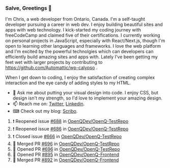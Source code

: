 ### Salve, Greetings 👋

I'm Chris, a web developer from Ontario, Canada. I'm a self-taught developer pursuing a career in web dev. I enjoy building beautiful sites and apps with web technology.
I kick-started my coding journey with freeCodeCamp and claimed five of their certifications.  I currently working on personal projects in JavaScript, especially with React/Next.js, though I'm open to learning other languages and frameworks. I love the web platform and I'm excited by the powerful technolgies which can developers can efficiently build amazing sites and apps with. Lately I've been getting my feet wet with larger projects by contributing to https://github.com/Automattic/wp-calypso .

When I get down to coding, I enjoy the satisfaction of creating complex interaction and the eye candy of adding styles to my HTML. 

- 💬 Ask me about putting your visual design into code. I enjoy CSS, but design isn't my strength, so I'd love to implement your amazing design.
- 📫 Reach me on: [Twitter](https://twitter.com/Christo28120856), [Linkedin](https://www.linkedin.com/in/christopher-stevers-07b9a5204/).
- ⌨ Check out my blog: [Scribo](https://christopherstevers.cf).
<!--
**Christopher-Stevers/Christopher-Stevers** is a ✨ _special_ ✨ repository because its `README.md` (this file) appears on your GitHub profile.

Here are some ideas to get you started:

- 🔭 I’m currently working on ...
- 🌱 I’m currently learning ...
- 👯 I’m looking to collaborate on ...
- 🤔 I’m looking for help with ...
- 😄 Pronouns: ...
- ⚡ Fun fact: ...
-->

<!--START_SECTION:activity-->
1. ❗️ Reopened issue [#688](https://github.com/OpenQDev/OpenQ-TestRepo/issues/688) in [OpenQDev/OpenQ-TestRepo](https://github.com/OpenQDev/OpenQ-TestRepo)
2. ❗️ Reopened issue [#686](https://github.com/OpenQDev/OpenQ-TestRepo/issues/686) in [OpenQDev/OpenQ-TestRepo](https://github.com/OpenQDev/OpenQ-TestRepo)
3. ❗️ Closed issue [#666](https://github.com/OpenQDev/OpenQ-TestRepo/issues/666) in [OpenQDev/OpenQ-TestRepo](https://github.com/OpenQDev/OpenQ-TestRepo)
4. 🎉 Merged PR [#696](https://github.com/OpenQDev/OpenQ-TestRepo/pull/696) in [OpenQDev/OpenQ-TestRepo](https://github.com/OpenQDev/OpenQ-TestRepo)
5. 💪 Opened PR [#696](https://github.com/OpenQDev/OpenQ-TestRepo/pull/696) in [OpenQDev/OpenQ-TestRepo](https://github.com/OpenQDev/OpenQ-TestRepo)
6. 💪 Opened PR [#895](https://github.com/OpenQDev/OpenQ-Frontend/pull/895) in [OpenQDev/OpenQ-Frontend](https://github.com/OpenQDev/OpenQ-Frontend)
7. 🎉 Merged PR [#892](https://github.com/OpenQDev/OpenQ-Frontend/pull/892) in [OpenQDev/OpenQ-Frontend](https://github.com/OpenQDev/OpenQ-Frontend)
<!--END_SECTION:activity-->
